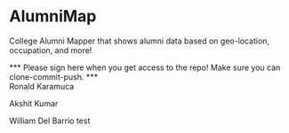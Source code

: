# AlumniMap
College Alumni Mapper that shows alumni data based on geo-location, occupation, and more!

*** Please sign here when you get access to the repo! Make sure you can clone-commit-push. *** \
Ronald Karamuca

Akshit Kumar

William Del Barrio
test
